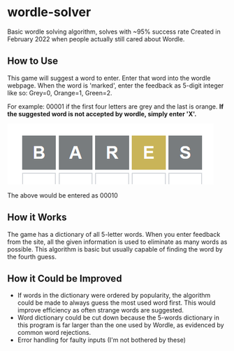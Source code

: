 # wordle-solver
Basic wordle solving algorithm, solves with ~95% success rate
Created in February 2022 when people actually still cared about Wordle.

## How to Use

This game will suggest a word to enter. Enter that word into the wordle webpage.
When the word is 'marked', enter the feedback as 5-digit integer like so: Grey=0, Orange=1, Green=2.

For example: 00001 if the first four letters are grey and the last is orange.
**If the suggested word is not accepted by wordle, simply enter 'X'.**

![Example](example.png)

The above would be entered as 00010

## How it Works

The game has a dictionary of all 5-letter words. When you enter feedback from the site, all the given information is used to eliminate as many words as possible. This algorithm is basic but usually capable of finding the word by the fourth guess.

## How it Could be Improved

- If words in the dictionary were ordered by popularity, the algorithm could be made to always guess the most used word first. This would improve efficiency as often strange words are suggested.
- Word dictionary could be cut down because the 5-words dictionary in this program is far larger than the one used by Wordle, as evidenced by common word rejections.
- Error handling for faulty inputs (I'm not bothered by these)